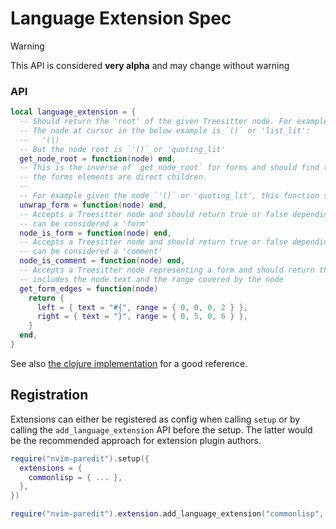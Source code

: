 # Language Extension Spec

> [!WARNING]
>
> This API is considered **very alpha** and may change without warning

### API

```lua
local language_extension = {
  -- Should return the 'root' of the given Treesitter node. For example:
  -- The node at cursor in the below example is `()` or 'list_lit':
  --   '(|)
  -- But the node root is `'()` or 'quoting_lit'
  get_node_root = function(node) end,
  -- This is the inverse of `get_node_root` for forms and should find the inner node for which
  -- the forms elements are direct children.
  --
  -- For example given the node `'()` or 'quoting_lit', this function should return `()` or 'list_lit'.
  unwrap_form = function(node) end,
  -- Accepts a Treesitter node and should return true or false depending on whether the given node
  -- can be considered a 'form'
  node_is_form = function(node) end,
  -- Accepts a Treesitter node and should return true or false depending on whether the given node
  -- can be considered a 'comment'
  node_is_comment = function(node) end,
  -- Accepts a Treesitter node representing a form and should return the 'edges' of the node. This
  -- includes the node text and the range covered by the node
  get_form_edges = function(node)
    return {
      left = { text = "#{", range = { 0, 0, 0, 2 } },
      right = { text = "}", range = { 0, 5, 0, 6 } },
    }
  end,
}
```

See also [the clojure implementation](../lua/nvim-paredit/lang/clojure.lua) for a good reference.

## Registration

Extensions can either be registered as config when calling `setup` or by calling the `add_language_extension` API before
the setup. The latter would be the recommended approach for extension plugin authors.

```lua
require("nvim-paredit").setup({
  extensions = {
    commonlisp = { ... },
  },
})
```

```lua
require("nvim-paredit").extension.add_language_extension("commonlisp", { ... }).
```
